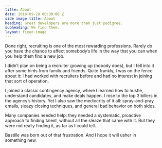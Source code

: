 ```yaml
---
title: About
date: 2016-09-28 00:39:00 Z
side image title: About
heading: Great developers are more than just pedigree.
subheading: We find them.
layout: fixed-image
---
```


Done right, recruiting is one of the most rewarding professions. Rarely do you have the chance to affect somebody’s life in the way that you can when you help them find a new job.

I didn’t plan on being a recruiter growing up (nobody does), but I fell into it after some hints from family and friends. Quite frankly, I was on the fence about it: I had worked with recruiters before and had no interest in joining that sort of operation.

I joined a classic contingency agency, where I learned how to hustle, understand candidates, and make deals happen. I rose to the top 3 billers in the agency’s history. Yet I also saw the mediocrity of it all: spray-and-pray emails, sleazy closing techniques, and general bad behavior on both sides.

Many companies needed help: they needed a systematic, proactive approach to finding talent, without all the sleaze that came with it. But they were not really finding it, as far as I could tell.

Bastille was born out of that frustration. And I hope it will usher in something new.
